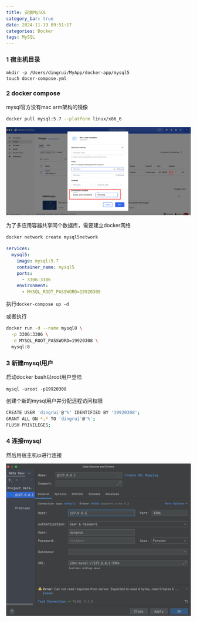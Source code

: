 ```yaml
---
title: 安装MySQL
category_bar: true
date: 2024-11-19 09:51:17
categories: Docker
tags: MySQL
---
```


### 1 宿主机目录

```she
mkdir -p /Users/dingrui/MyApp/docker-app/mysql5
touch docer-compose.yml
```

### 2 docker compose

mysql官方没有mac arm架构的镜像

```sh
docker pull mysql:5.7 --platform linux/x86_6
```

![](./安装MySQL/1731985029.png)

为了多应用容器共享同个数据库，需要建立docker网络

```sh
docker network create mysql5network
```

```yaml
services:
  mysql5:
    image: mysql:5.7
    container_name: mysql5
    ports:
      - 3306:3306
    environment:
      - MYSQL_ROOT_PASSWORD=19920308
```

执行`docker-compose up -d`

或者执行

```sh
docker run -d --name mysql8 \
  -p 3306:3306 \
  -e MYSQL_ROOT_PASSWORD=19920308 \
  mysql:8
```

### 3 新建mysql用户

启动docker bash以root用户登陆

`mysql -uroot -p19920308`

创建个新的mysql用户并分配远程访问权限

```sh
CREATE USER 'dingrui'@'%' IDENTIFIED BY '19920308';
GRANT ALL ON *.* TO 'dingrui'@'%';
FLUSH PRIVILEGES;
```

### 4 连接mysql

然后用宿主机ip进行连接

![](./安装MySQL/1731993883.png)